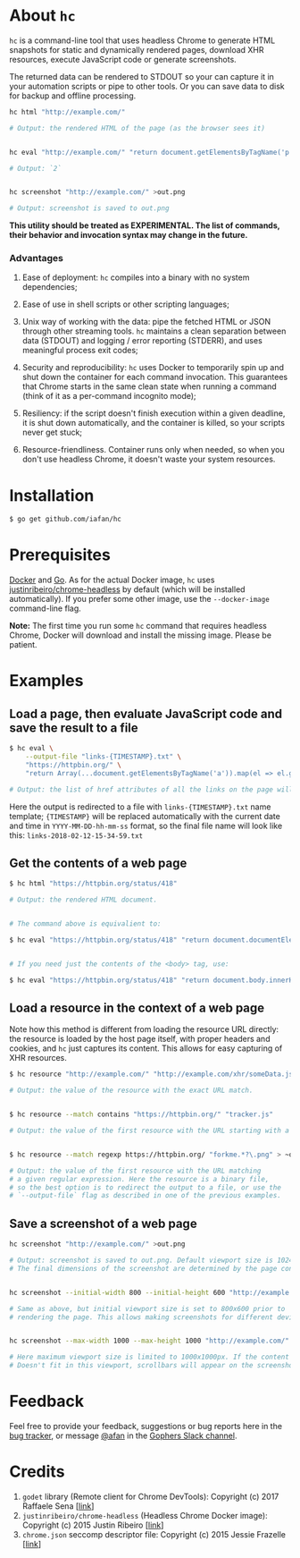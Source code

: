 # About `hc`

`hc` is a command-line tool that uses headless Chrome to generate
HTML snapshots for static and dynamically rendered pages, download
XHR resources, execute JavaScript code or generate screenshots.

The returned data can be rendered to STDOUT so your can capture it
in your automation scripts or pipe to other tools. Or you can save
data to disk for backup and offline processing.

```sh
hc html "http://example.com/"

# Output: the rendered HTML of the page (as the browser sees it)


hc eval "http://example.com/" "return document.getElementsByTagName('p').length"

# Output: `2`


hc screenshot "http://example.com/" >out.png

# Output: screenshot is saved to out.png
```

**This utility should be treated as EXPERIMENTAL.
The list of commands, their behavior and invocation syntax may change in the future.**

### Advantages

1. Ease of deployment: `hc` compiles into a binary with no system dependencies;

2. Ease of use in shell scripts or other scripting languages;

3. Unix way of working with the data: pipe the fetched HTML or JSON
   through other streaming tools. `hc` maintains a clean separation
   between data (STDOUT) and logging / error reporting (STDERR),
   and uses meaningful process exit codes;

4. Security and reproducibility: `hc` uses Docker to temporarily spin up and
   shut down the container for each command invocation. This guarantees that
   Chrome starts in the same clean state when running a command (think of it
   as a per-command incognito mode);

5. Resiliency: if the script doesn't finish execution within a given deadline,
   it is shut down automatically, and the container is killed, so your scripts
   never get stuck;

6. Resource-friendliness. Container runs only when needed, so when you
   don't use headless Chrome, it doesn't waste your system resources.

# Installation

```sh
$ go get github.com/iafan/hc
```

# Prerequisites

[Docker](https://www.docker.com/community-edition) and [Go](https://golang.org/dl/).
As for the actual Docker image, `hc` uses [justinribeiro/chrome-headless](https://hub.docker.com/r/justinribeiro/chrome-headless/) by default
(which will be installed automatically). If you prefer some other image,
use the `--docker-image` command-line flag.

**Note:** The first time you run some `hc` command that requires headless Chrome,
Docker will download and install the missing image. Please be patient.

# Examples

## Load a page, then evaluate JavaScript code and save the result to a file

```sh
$ hc eval \
    --output-file "links-{TIMESTAMP}.txt" \
    "https://httpbin.org/" \
    "return Array(...document.getElementsByTagName('a')).map(el => el.getAttribute('href')).join('\n')"

# Output: the list of href attributes of all the links on the page will be saved to a file.
```

Here the output is redirected to a file with `links-{TIMESTAMP}.txt` name template;
`{TIMESTAMP}` will be replaced automatically with the current date and time
in `YYYY-MM-DD-hh-mm-ss` format, so the final file name will look like this:
`links-2018-02-12-15-34-59.txt`

## Get the contents of a web page

```sh
$ hc html "https://httpbin.org/status/418"

# Output: the rendered HTML document.


# The command above is equivalient to:

$ hc eval "https://httpbin.org/status/418" "return document.documentElement.outerHTML"


# If you need just the contents of the <body> tag, use:

$ hc eval "https://httpbin.org/status/418" "return document.body.innerHTML"
```

## Load a resource in the context of a web page

Note how this method is different from loading the resource URL directly:
the resource is loaded by the host page itself, with proper headers and
cookies, and `hc` just captures its content. This allows for easy capturing
of XHR resources.

```sh
$ hc resource "http://example.com/" "http://example.com/xhr/someData.js"

# Output: the value of the resource with the exact URL match.


$ hc resource --match contains "https://httpbin.org/" "tracker.js"

# Output: the value of the first resource with the URL starting with a given prefix.


$ hc resource --match regexp https://httpbin.org/ "forkme.*?\.png" > ~out.png

# Output: the value of the first resource with the URL matching
# a given regular expression. Here the resource is a binary file,
# so the best option is to redirect the output to a file, or use the
# `--output-file` flag as described in one of the previous examples.
```

## Save a screenshot of a web page

```sh
hc screenshot "http://example.com/" >out.png

# Output: screenshot is saved to out.png. Default viewport size is 1024x768.
# The final dimensions of the screenshot are determined by the page content.


hc screenshot --initial-width 800 --initial-height 600 "http://example.com/" >out.png

# Same as above, but initial viewport size is set to 800x600 prior to
# rendering the page. This allows making screenshots for different device sizes.


hc screenshot --max-width 1000 --max-height 1000 "http://example.com/" >out.png

# Here maximum viewport size is limited to 1000x1000px. If the content
# Doesn't fit in this viewport, scrollbars will appear on the screenshot.
```

# Feedback

Feel free to provide your feedback, suggestions or bug reports here in the <a href="https://github.com/iafan/hc/issues">bug tracker</a>, or message [@afan](https://gophers.slack.com/messages/@afan/) in the [Gophers Slack channel](https://gophersinvite.herokuapp.com/).

# Credits

1. `godet` library (Remote client for Chrome DevTools): Copyright (c) 2017 Raffaele Sena [[link](https://github.com/raff/godet)]
2. `justinribeiro/chrome-headless` (Headless Chrome Docker image): Copyright (c) 2015 Justin Ribeiro [[link](https://hub.docker.com/r/justinribeiro/chrome-headless/)]
3. `chrome.json` seccomp descriptor file: Copyright (c) 2015 Jessie Frazelle
   [[link](https://github.com/jessfraz/dotfiles/blob/master/etc/docker/seccomp/chrome.json)]
